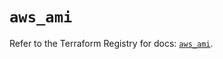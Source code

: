 # `aws_ami`

Refer to the Terraform Registry for docs: [`aws_ami`](https://registry.terraform.io/providers/hashicorp/aws/5.59.0/docs/resources/ami).
